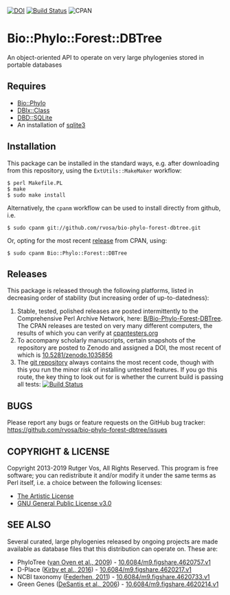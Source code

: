 [![DOI](https://zenodo.org/badge/DOI/10.5281/zenodo.1035856.svg)](https://doi.org/10.5281/zenodo.1035856)
[![Build Status](https://travis-ci.org/rvosa/bio-phylo-forest-dbtree.svg?branch=master)](https://travis-ci.org/rvosa/bio-phylo-forest-dbtree)
![CPAN](https://img.shields.io/cpan/l/Bio-Phylo-Forest-DBTree?color=success)

Bio::Phylo::Forest::DBTree
==========================
An object-oriented API to operate on very large phylogenies stored in portable databases

Requires
--------
* [Bio::Phylo](http://search.cpan.org/dist/Bio-Phylo/)
* [DBIx::Class](http://search.cpan.org/dist/DBIx-Class/)
* [DBD::SQLite](http://search.cpan.org/dist/DBD-SQLite/)
* An installation of [sqlite3](https://www.sqlite.org/)

Installation
------------
This package can be installed in the standard ways, e.g. after downloading from this 
repository, using the `ExtUtils::MakeMaker` workflow:

    $ perl Makefile.PL
    $ make
    $ sudo make install

Alternatively, the `cpanm` workflow can be used to install directly from github, i.e.

    $ sudo cpanm git://github.com/rvosa/bio-phylo-forest-dbtree.git

Or, opting for the most recent [release](http://search.cpan.org/dist/Bio-Phylo-Forest-DBTree/)
from CPAN, using:

    $ sudo cpanm Bio::Phylo::Forest::DBTree

Releases
--------

This package is released through the following platforms, listed in decreasing order of
stability (but increasing order of up-to-datedness):

1. Stable, tested, polished releases are posted intermittently to the Comprehensive Perl Archive
   Network, here: [B/Bio-Phylo-Forest-DBTree](https://metacpan.org/release/Bio-Phylo-Forest-DBTree).
   The CPAN releases are tested on very many different computers, the results of which you
   can verify at [cpantesters.org](http://www.cpantesters.org/distro/B/Bio-Phylo-Forest-DBTree.html)
2. To accompany scholarly manuscripts, certain snapshots of the repository are posted to
   Zenodo and assigned a DOI, the most recent of which is [10.5281/zenodo.1035856](https://doi.org/10.5281/zenodo.1035856)
3. The [git repository](https://github.com/rvosa/bio-phylo-forest-dbtree) always contains the 
   most recent code, though with this you run the minor risk of installing untested features.
   If you go this route, the key thing to look out for is whether the current build is passing
   all tests: [![Build Status](https://travis-ci.org/rvosa/bio-phylo-forest-dbtree.svg?branch=master)](https://travis-ci.org/rvosa/bio-phylo-forest-dbtree)

BUGS
----
Please report any bugs or feature requests on the GitHub bug tracker:
https://github.com/rvosa/bio-phylo-forest-dbtree/issues

COPYRIGHT & LICENSE
-------------------
Copyright 2013-2019 Rutger Vos, All Rights Reserved. This program is free software; 
you can redistribute it and/or modify it under the same terms as Perl itself, i.e.
a choice between the following licenses:
- [The Artistic License](COPYING)
- [GNU General Public License v3.0](LICENSE)

SEE ALSO
--------
Several curated, large phylogenies released by ongoing projects are made available as
database files that this distribution can operate on. These are:
- PhyloTree ([van Oven et al., 2009][1])   - [10.6084/m9.figshare.4620757.v1](http://doi.org/10.6084/m9.figshare.4620757.v1)
- D-Place ([Kirby et al., 2016][2])        - [10.6084/m9.figshare.4620217.v1](http://doi.org/10.6084/m9.figshare.4620217.v1)
- NCBI taxonomy ([Federhen, 2011][3])      - [10.6084/m9.figshare.4620733.v1](http://doi.org/10.6084/m9.figshare.4620733.v1)
- Green Genes ([DeSantis et al., 2006][4]) - [10.6084/m9.figshare.4620214.v1](http://doi.org/10.6084/m9.figshare.4620214.v1)

[1]: http://doi.org/10.1002/humu.20921
[2]: http://doi.org/10.1371/journal.pone.0158391
[3]: http://doi.org/10.1093/nar/gkr1178
[4]: http://doi.org/10.1128/AEM.03006-05
